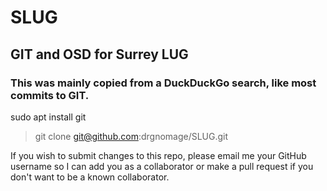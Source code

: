 # SLUG
## GIT and OSD for Surrey LUG

### This was mainly copied from a DuckDuckGo search, like most commits to GIT.

sudo apt install git

> git clone git@github.com:drgnomage/SLUG.git

If you wish to submit changes to this repo, please email me your GitHub username so I can add you as a collaborator or make a pull request if you don't want to be a known collaborator.
